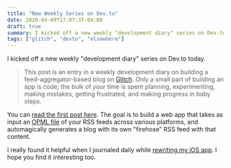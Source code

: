```yaml
---
title: "New Weekly Series on Dev.to"
date: 2020-04-09T17:07:37-04:00
draft: true
summary: I kicked off a new weekly "development diary" series on Dev.to today.
tags: ["glitch", "devto", "elsewhere"]
---
```


I kicked off a new weekly "development diary" series on Dev.to today.

> This post is an entry in a weekly development diary on building a feed-aggregator-based blog on [Glitch]. Only a small part of building an app is code; the bulk of your time is spent planning, experimenting, making mistakes, getting frustrated, and making progress in baby steps.

You can [read the first post here]. The goal is to build a web app that takes as input an [OPML file] of your RSS feeds across various platforms, and automagically generates a blog with its own "firehose" RSS feed with that content.

I really found it helpful when I journaled daily while [rewriting my iOS app]. I hope you find it interesting too.

[Glitch]: https://glitch.com/
[read the first post here]: https://dev.to/glitch/dev-diary-week-1-the-kickoff-1ed5
[OPML file]: http://dev.opml.org/
[rewriting my iOS app]: /tags/per-rewrite-diary/